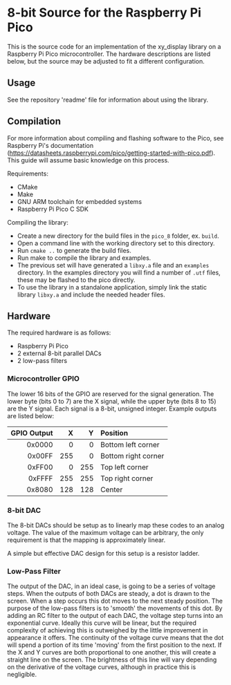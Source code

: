 # 8-bit Source for the Raspberry Pi Pico

This is the source code for an implementation of the xy_display library on a Raspberry Pi Pico microcontroller. The hardware descriptions are listed below, but the source may be adjusted to fit a different configuration.

## Usage

See the repository 'readme' file for information about using the library.

## Compilation

For more information about compiling and flashing software to the Pico, see Raspberry Pi's documentation (https://datasheets.raspberrypi.com/pico/getting-started-with-pico.pdf). This guide will assume basic knowledge on this process.

Requirements:

- CMake
- Make
- GNU ARM toolchain for embedded systems
- Raspberry Pi Pico C SDK

Compiling the library:

- Create a new directory for the build files in the `pico_8` folder, ex. `build`.
- Open a command line with the working directory set to this directory.
- Run `cmake ..` to generate the build files.
- Run make to compile the library and examples.
- The previous set will have generated a `libxy.a` file and an `examples` directory. In the examples directory you will find a number of `.utf` files, these may be flashed to the pico directly.
- To use the library in a standalone application, simply link the static library `libxy.a` and include the needed header files.

## Hardware

The required hardware is as follows:

- Raspberry Pi Pico
- 2 external 8-bit parallel DACs
- 2 low-pass filters

### Microcontroller GPIO

The lower 16 bits of the GPIO are reserved for the signal generation. The lower byte (bits 0 to 7) are the X signal, while the upper byte (bits 8 to 15) are the Y signal. Each signal is a 8-bit, unsigned integer. Example outputs are listed below:

| GPIO Output | X   | Y   | Position            |
|------------:|----:|----:|:--------------------|
| 0x0000      | 0   | 0   | Bottom left corner  |
| 0x00FF      | 255 | 0   | Bottom right corner |
| 0xFF00      | 0   | 255 | Top left corner     |
| 0xFFFF      | 255 | 255 | Top right corner    |
| 0x8080      | 128 | 128 | Center              |

### 8-bit DAC

The 8-bit DACs should be setup as to linearly map these codes to an analog voltage. The value of the maximum voltage can be arbitrary, the only requirement is that the mapping is approximately linear.

A simple but effective DAC design for this setup is a resistor ladder. 

### Low-Pass Filter

The output of the DAC, in an ideal case, is going to be a series of voltage steps. When the outputs of both DACs are steady, a dot is drawn to the screen. When a step occurs this dot moves to the next steady position. The purpose of the low-pass filters is to 'smooth' the movements of this dot. By adding an RC filter to the output of each DAC, the voltage step turns into an exponential curve. Ideally this curve will be linear, but the required complexity of achieving this is outweighed by the little improvement in appearance it offers. The continuity of the voltage curve means that the dot will spend a portion of its time 'moving' from the first position to the next. If the X and Y curves are both proportional to one another, this will create a straight line on the screen. The brightness of this line will vary depending on the derivative of the voltage curves, although in practice this is negligible.
